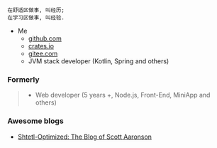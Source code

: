 
```
在舒适区做事, 叫经历;
在学习区做事, 叫经验.
```

* Me
  - [github.com](https://github.com/haoxins)
  - [crates.io](https://crates.io/users/haoxins)
  - [gitee.com](https://gitee.com/haoxins)
  - JVM stack developer (Kotlin, Spring and others)

### Formerly

> * Web developer (5 years +, Node.js, Front-End, MiniApp and others)

### Awesome blogs

* [Shtetl-Optimized: The Blog of Scott Aaronson](https://www.scottaaronson.com/blog/)
